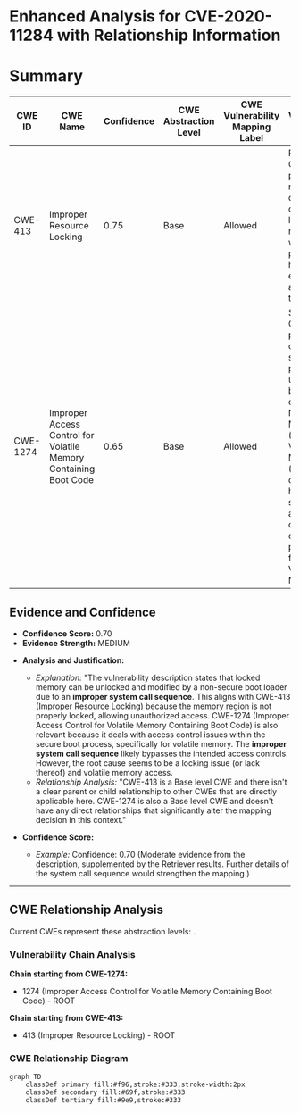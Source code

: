 # Enhanced Analysis for CVE-2020-11284 with Relationship Information

# Summary
| CWE ID | CWE Name | Confidence | CWE Abstraction Level | CWE Vulnerability Mapping Label | CWE-Vulnerability Mapping Notes |
|---|---|---|---|---|---|
| CWE-413 | Improper Resource Locking | 0.75 | Base | Allowed | Primary CWE. The product does not lock or does not correctly lock a resource when the product must have exclusive access to the resource. |
| CWE-1274 | Improper Access Control for Volatile Memory Containing Boot Code | 0.65 | Base | Allowed | Secondary CWE. The product conducts a secure-boot process that transfers bootloader code from Non-Volatile Memory (NVM) into Volatile Memory (VM), but it does not have sufficient access control or other protections for the Volatile Memory. |

## Evidence and Confidence

*   **Confidence Score:** 0.70
*   **Evidence Strength:** MEDIUM

- **Analysis and Justification:**  
  - *Explanation:* "The vulnerability description states that locked memory can be unlocked and modified by a non-secure boot loader due to an **improper system call sequence**. This aligns with CWE-413 (Improper Resource Locking) because the memory region is not properly locked, allowing unauthorized access. CWE-1274 (Improper Access Control for Volatile Memory Containing Boot Code) is also relevant because it deals with access control issues within the secure boot process, specifically for volatile memory. The **improper system call sequence** likely bypasses the intended access controls. However, the root cause seems to be a locking issue (or lack thereof) and volatile memory access.
  - *Relationship Analysis:* "CWE-413 is a Base level CWE and there isn't a clear parent or child relationship to other CWEs that are directly applicable here. CWE-1274 is also a Base level CWE and doesn't have any direct relationships that significantly alter the mapping decision in this context."

- **Confidence Score:**  
  - *Example:* Confidence: 0.70 (Moderate evidence from the description, supplemented by the Retriever results. Further details of the system call sequence would strengthen the mapping.)

---


## CWE Relationship Analysis

Current CWEs represent these abstraction levels: .


### Vulnerability Chain Analysis

**Chain starting from CWE-1274:**
- 1274 (Improper Access Control for Volatile Memory Containing Boot Code) - ROOT


**Chain starting from CWE-413:**
- 413 (Improper Resource Locking) - ROOT



### CWE Relationship Diagram

```mermaid
graph TD
    classDef primary fill:#f96,stroke:#333,stroke-width:2px
    classDef secondary fill:#69f,stroke:#333
    classDef tertiary fill:#9e9,stroke:#333
```
